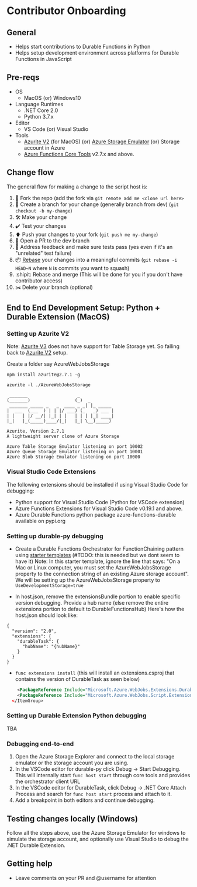 # Contributor Onboarding

## General

- Helps start contributions to Durable Functions in Python
- Helps setup development environment across platforms for Durable Functions in JavaScript

## Pre-reqs

- OS
    - MacOS (or) Windows10
- Language Runtimes
    - .NET Core 2.0
    - Python 3.7.x
- Editor
    - VS Code (or) Visual Studio
- Tools
    - [Azurite V2](https://github.com/Azure/Azurite/tree/legacy-master) (for MacOS) (or) [Azure Storage Emulator](https://docs.microsoft.com/en-us/azure/storage/common/storage-use-emulator) (or) Storage account in Azure
    - [Azure Functions Core Tools](https://github.com/Azure/azure-functions-core-tools) v2.7.x and above.

## Change flow

The general flow for making a change to the script host is:
1. 🍴 Fork the repo (add the fork via `git remote add me <clone url here>`
2. 🌳 Create a branch for your change (generally branch from dev) (`git checkout -b my-change`)
3. 🛠 Make your change
4. ✔️ Test your changes
5. ⬆️ Push your changes to your fork (`git push me my-change`)
6. 💌 Open a PR to the dev branch
7. 📢 Address feedback and make sure tests pass (yes even if it's an "unrelated" test failure)
8. 📦 [Rebase](https://git-scm.com/docs/git-rebase) your changes into a meaningful commits (`git rebase -i HEAD~N` where `N` is commits you want to squash)
9. :shipit: Rebase and merge (This will be done for you if you don't have contributor access)
10. ✂️ Delete your branch (optional)

## End to End Development Setup: Python + Durable Extension (MacOS)

### Setting up Azurite V2

Note: [Azurite V3](https://github.com/Azure/Azurite) does not have support for Table Storage yet. So falling back to [Azurite V2](https://github.com/Azure/Azurite/tree/legacy-master) setup.

Create a folder say AzureWebJobsStorage

`npm install azurite@2.7.1 -g`

`azurite -l ./AzureWebJobsStorage`

```
 _______                   _             
(_______)                 (_)  _         
 _______ _____ _   _  ____ _ _| |_ _____ 
|  ___  (___  ) | | |/ ___) (_   _) ___ |
| |   | |/ __/| |_| | |   | | | |_| ____|
|_|   |_(_____)____/|_|   |_| \__)_____)
                                         
Azurite, Version 2.7.1
A lightweight server clone of Azure Storage

Azure Table Storage Emulator listening on port 10002
Azure Queue Storage Emulator listening on port 10001
Azure Blob Storage Emulator listening on port 10000
```

### Visual Studio Code Extensions

The following extensions should be installed if using Visual Studio Code for debugging:

- Python support for Visual Studio Code (Python for VSCode extension)
- Azure Functions Extensions for Visual Studio Code v0.19.1 and above.
- Azure Durable Functions python package azure-functions-durable available on pypi.org

### Setting up durable-py debugging

- Create a Durable Functions Orchestrator for FunctionChaining pattern using [starter templates](https://docs.microsoft.com/en-us/azure/azure-functions/durable/quickstart-xxxxxxxxxxxx) (#TODO: this is needed but we dont seem to have it)
  Note: In this starter template, ignore the line that says: "On a Mac or Linux computer, you must set the AzureWebJobsStorage property to the connection string of an existing Azure storage account". We will be setting up the AzureWebJobsStorage property to `UseDevelopmentStorage=true`

- In host.json, remove the extensionsBundle portion to enable specific version debugging. Provide a hub name (else remove the entire extensions portion to default to DurableFunctionsHub) Here's how the host.json should look like:

```
{
  "version": "2.0",
  "extensions": {
    "durableTask": {
      "hubName": "{hubName}"
    }
  }
}
```

- `func extensions install` (this will install an extensions.csproj that contains the version of DurableTask as seen below)

```xml <ItemGroup>
    <PackageReference Include="Microsoft.Azure.WebJobs.Extensions.DurableTask" Version="1.8.2" />
    <PackageReference Include="Microsoft.Azure.WebJobs.Script.ExtensionsMetadataGenerator" Version="1.1.0" />
  </ItemGroup>
```

### Setting up Durable Extension Python debugging

TBA


### Debugging end-to-end

1. Open the Azure Storage Explorer and connect to the local storage emulator or the storage account you are using.
2. In the VSCode editor for durable-py click Debug -> Start Debugging. This will internally start `func host start` through core tools and provides the orchestrator client URL
3. In the VSCode editor for DurableTask, click Debug -> .NET Core Attach Process and search for `func host start` process and attach to it.
4. Add a breakpoint in both editors and continue debugging.

## Testing changes locally (Windows)

Follow all the steps above, use the Azure Storage Emulator for windows to simulate the storage account, and optionally use Visual Studio to debug the .NET Durable Extension.

## Getting help

 - Leave comments on your PR and @username for attention
